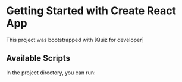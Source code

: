 # Getting Started with Create React App

This project was bootstrapped with [Quiz for developer]

## Available Scripts

In the project directory, you can run:

### 